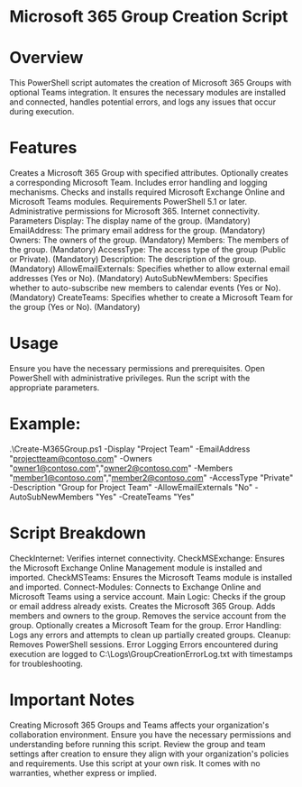 # Microsoft 365 Group Creation Script
# Overview
This PowerShell script automates the creation of Microsoft 365 Groups with optional Teams integration. It ensures the necessary modules are installed and connected, handles potential errors, and logs any issues that occur during execution.

# Features
Creates a Microsoft 365 Group with specified attributes.
Optionally creates a corresponding Microsoft Team.
Includes error handling and logging mechanisms.
Checks and installs required Microsoft Exchange Online and Microsoft Teams modules.
Requirements
PowerShell 5.1 or later.
Administrative permissions for Microsoft 365.
Internet connectivity.
Parameters
Display: The display name of the group. (Mandatory)
EmailAddress: The primary email address for the group. (Mandatory)
Owners: The owners of the group. (Mandatory)
Members: The members of the group. (Mandatory)
AccessType: The access type of the group (Public or Private). (Mandatory)
Description: The description of the group. (Mandatory)
AllowEmailExternals: Specifies whether to allow external email addresses (Yes or No). (Mandatory)
AutoSubNewMembers: Specifies whether to auto-subscribe new members to calendar events (Yes or No). (Mandatory)
CreateTeams: Specifies whether to create a Microsoft Team for the group (Yes or No). (Mandatory)

# Usage
Ensure you have the necessary permissions and prerequisites.
Open PowerShell with administrative privileges.
Run the script with the appropriate parameters.

# Example:

.\Create-M365Group.ps1 -Display "Project Team" -EmailAddress "projectteam@contoso.com" -Owners "owner1@contoso.com","owner2@contoso.com" -Members "member1@contoso.com","member2@contoso.com" -AccessType "Private" -Description "Group for Project Team" -AllowEmailExternals "No" -AutoSubNewMembers "Yes" -CreateTeams "Yes"

# Script Breakdown
CheckInternet: Verifies internet connectivity.
CheckMSExchange: Ensures the Microsoft Exchange Online Management module is installed and imported.
CheckMSTeams: Ensures the Microsoft Teams module is installed and imported.
Connect-Modules: Connects to Exchange Online and Microsoft Teams using a service account.
Main Logic:
Checks if the group or email address already exists.
Creates the Microsoft 365 Group.
Adds members and owners to the group.
Removes the service account from the group.
Optionally creates a Microsoft Team for the group.
Error Handling: Logs any errors and attempts to clean up partially created groups.
Cleanup: Removes PowerShell sessions.
Error Logging
Errors encountered during execution are logged to C:\Logs\GroupCreationErrorLog.txt with timestamps for troubleshooting.

# Important Notes
Creating Microsoft 365 Groups and Teams affects your organization's collaboration environment. Ensure you have the necessary permissions and understanding before running this script.
Review the group and team settings after creation to ensure they align with your organization's policies and requirements.
Use this script at your own risk. It comes with no warranties, whether express or implied.
